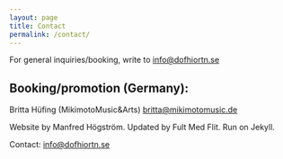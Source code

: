 ```yaml
---
layout: page
title: Contact
permalink: /contact/
---
```


For general inquiries/booking, write to [info@dofhiortn.se](info@dofhiortn.se)

## Booking/promotion (Germany):
Britta Hüfing (MikimotoMusic&Arts)
[britta@mikimotomusic.de](britta@mikimotomusic.de)

Website by Manfred Högström. Updated by Fult Med Flit. Run on Jekyll.

Contact: [info@dofhiortn.se](info@dofhiortn.se)

